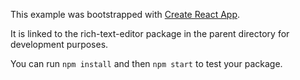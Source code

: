 This example was bootstrapped with [Create React App](https://github.com/facebook/create-react-app).

It is linked to the rich-text-editor package in the parent directory for development purposes.

You can run `npm install` and then `npm start` to test your package.
